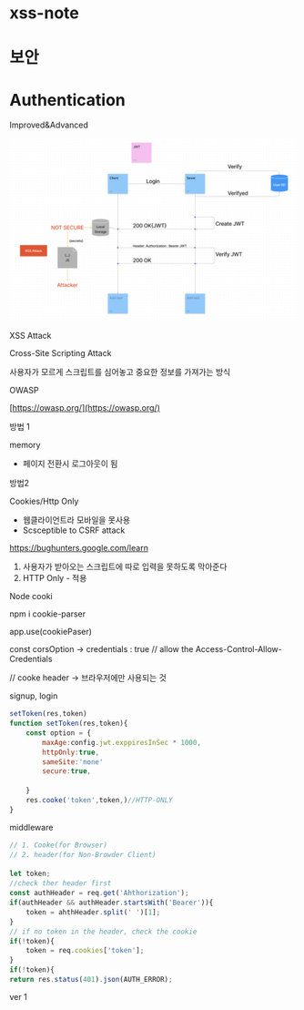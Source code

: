 # xss-note

# 보안

# Authentication

Improved&Advanced

![Untitled](./%EC%8A%A4%ED%81%AC%EB%A6%B0%EC%83%B7%202022-06-06%20%EC%98%A4%ED%9B%84%2012.59.32.png)

XSS Attack

Cross-Site Scripting Attack

사용자가 모르게 스크립트를 심어놓고 중요한 정보를 가져가는 방식

OWASP

[https://owasp.org/](https://owasp.org/)

방법 1 

memory

- 페이지 전환시 로그아웃이 됨

방법2 

Cookies/Http Only

- 웹클라이언트라 모바일을 못사용
- Scsceptible to CSRF attack

https://bughunters.google.com/learn


1. 사용자가 받아오는 스크립트에 따로 입력을 못하도록 막아준다
2. HTTP Only - 적용

Node cooki 

npm i cookie-parser

app.use(cookiePaser)

const corsOption → credentials : true // allow the Access-Control-Allow-Credentials

// cooke header → 브라우저에만 사용되는 것 

signup, login

```jsx
setToken(res,token)
function setToken(res,token){
	const option = {
		maxAge:config.jwt.exppiresInSec * 1000,
		httpOnly:true,
		sameSite:'none'
		secure:true,

	}
	res.cooke('token',token,)//HTTP-ONLY
}
```

middleware

```jsx
// 1. Cooke(for Browser)
// 2. header(for Non-Browder Client)

let token;
//check ther header first
const authHeader = req.get('Ahthorization');
if(authHeader && authHeader.startsWith('Bearer')){
	token = ahthHeader.split(' ')[1];
}
// if no token in the header, check the cookie
if(!token){
	token = req.cookies['token'];
}
if(!token){
return res.status(401).json(AUTH_ERROR);
```


ver 1